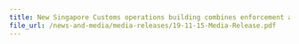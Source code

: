 ```yaml
---
title: New Singapore Customs operations building combines enforcement and compliance functions under one roof 
file_url: /news-and-media/media-releases/19-11-15-Media-Release.pdf
---
```


